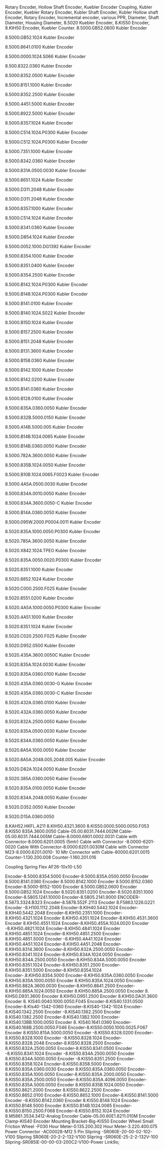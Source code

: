 Rotary Encoder, Hollow Shaft Encoder, Kuebler Encoder Coupling, Kubler Encoder, Kuebler Rotary Encoder, Kubler Shaft Encoder, Kubler Hollow shaft Encoder, Rotary Encoder, Incremental encoder, various PPR, Diameter, Shaft Diameter, Housing Diameter, 8.5020 Kuebler Encoder, 8.KIS50 Encoder, 8.KIH50 Encoder, Kuebler Counter.
8.5000.GB52.0600 Kubler Encoder

8.5000.GB52.1024 Kubler Encoder

8.5000.8641.0100 Kubler Encoder

8.5000.0000.1024.S066 Kubler Encoder

8.500.8322.0360 Kubler Encoder

8.5000.8352.0500 Kubler Encoder

8.5000.8151.1000 Kubler Encoder

8.5000.8352.2500 Kubler Encoder

8.5000.4451.5000 Kubler Encoder

8.5000.8922.5000 Kubler Encoder

8.5000.8357.1024 Kubler Encoder

8.5000.C514.1024.P0300 Kubler Encoder

8.5000.C512.1024.P0300 Kubler Encoder

8.5000.7351.1000 Kubler Encoder

8.5000.8342.0360 Kubler Encoder

8.5000.831A.0500.0030 Kubler Encoder

8.5000.8651.1024 Kubler Encoder

8.5000.D311.2048 Kubler Encoder

8.5000.D311.2048 Kubler Encoder

8.5000.8357.1000 Kubler Encoder

8.5000.C514.1024 Kubler Encoder

8.5000.8341.0360 Kubler Encoder

8.5000.D854.1024 Kubler Encoder

8.5000.0052.1000.DG1392 Kubler Encoder

8.5000.8354.1000 Kubler Encoder

8.5000.8351.0400 Kubler Encoder

8.5000.8354.2500 Kubler Encoder

8.5000.B142.1024.P0300 Kubler Encoder

8.5000.B148.1024.P0300 Kubler Encoder

8.5000.B141.0100 Kubler Encoder

8.5000.B140.1024.S022 Kubler Encoder

8.5000.B15D.1024 Kubler Encoder

8.5000.B157.2500 Kubler Encoder

8.5000.B151.2048 Kubler Encoder

8.5000.B131.3600 Kubler Encoder

8.5000.B158.0360 Kubler Encoder

8.5000.B142.1000 Kubler Encoder

8.5000.B142.0200 Kubler Encoder

8.5000.B141.0360 Kubler Encoder

8.5000.B128.0100 Kubler Encoder

8.5000.835A.0360.0050 Kubler Encoder

8.5000.832B.5000.0150 Kubler Encoder

8.5000.A14B.5000.005 Kubler Encoder

8.5000.B14B.1024.0065 Kubler Encoder

8.5000.B14B.0360.0050 Kubler Encoder

8.5000.782A.3600.0050 Kubler Encoder

8.5000.835B.1024.0050 Kubler Encoder

8.5000.B10B.1024.0065.F0023 Kubler Encoder

8.5000.4A5A.0500.0030 Kubler Encoder

8.5000.834A.0010.0050 Kubler Encoder

8.5000.834A.3600.0050-C Kubler Encoder

8.5000.B14A.0360.0050 Kubler Encoder

8.5000.095W.2000.P0004.0011 Kubler Encoder

8.5020.835A.1000.0050.P0300 Kubler Encoder

8.5020.785A.3600.0050 Kubler Encoder

8.5020.X842.1024.TPEO Kubler Encoder

8.5020.835A.0050.0020.P0300 Kubler Encoder

8.5020.8351.1000 Kubler Encoder

8.5020.8852.1024 Kubler Encoder

8.5020.C000.2500.F025 Kubler Encoder

8.5020.8551.0200 Kubler Encoder

8.5020.4A5A.1000.0050.P0300 Kubler Encoder

8.5020.4A51.1000 Kubler Encoder

8.5020.8351.1024 Kubler Encoder

8.5020.C020.2500.F025 Kubler Encoder

8.5020.D952.0500 Kubler Encoder

8.5020.435A.3600.0050C Kubler Encoder

8.5020.835A.1024.0030 Kubler Encoder

8.5020.835A.0360.0100 Kubler Encoder

8.5020.435A.0360.0030-G Kubler Encoder

8.5020.435A.0360.0030-C Kubler Encoder

8.5020.432A.0360.0100 Kubler Encoder

8.5020.432A.0360.0050 Kubler Encoder

8.5020.832A.2500.0050 Kubler Encoder

8.5020.835A.0500.0030 Kubler Encoder

8.5020.834A.0360.0050 Kubler Encoder

8.5020.8A5A.1000.0050 Kubler Encoder

8.5020.8A5A.2048.005.2048.005 Kubler Encoder

8.5020.D82A.1024.0050 Kubler Encoder

8.5020.385A.0360.0050 Kubler Encoder

8.5020.835A.0100.0050 Kubler Encoder

8.5020.834A.2048.0050 Kubler Encoder

8.5020.D352.0050 Kubler Encoder

8.5020.D15A.0360.0050

8.KAH52.HKFL.A211
8.KIH50.4321.3600
8.KIS50.0000.5000.0050.F053
8.KIS50 835A.3600.0050
Cable-05.00.6031.7444.002M
Cable-05.00.6031.7444.005M
Cable-8.0000.6901.0002.0031
Cable with Connector-8.0000.6201.0005 (5mtr)
Cable with Connector -8.0000-6201-0020
Cable With Connector-8.0000.6201.0030M
Cable with Connector M23-8.0000.6201.0010- 10 Mtr
Connector with Cable-80000.6201.0015
Counter-1.130.200.008
Counter-1.160.201.016

Coupling Spring Flex AF26-10x10-L50

Encoder-8.5000.8354.5000
Encoder-8.5000.835A.0500.0050
Encoder 8.5000.B141.0360
Encoder 8.5000.B142.1000
Encoder 8.5000.B152.0360
Encoder-8.5000-B152-1000
Encoder 8.5000.GB52.0600
Encoder  8.5000.GB52.1024
Encoder 8.5020.8351.0200
Encoder-8.5020.8351.1000
Encoder-8.5805.1241.10000
Encoder-8.5805.2141.9000
ENCODER-8.5873.3324.B323
Encoder-8.5878.552F.2113
Encoder 8.F5863.1226.G221
Encoder -8.H100.1112.2048
Encoder-8.KIH40.5442.1024
Encoder-8.KIH40.5442.2048
Encoder-8.KIH50.2351.1000
Encoder-8.KIH50.4321.1024
Encoder 8.KIH50.4351.1024
Encoder-8.KIH50.4531.3600
Encoder 8.KIH50.4551.1024
Encoder-8.KIH50.455A.1024.0020
Encoder -8.KIH50.4821.1024
Encoder-8.KIH50.4841.1024
Encoder 8.KIH50.4851.1024
Encoder-8.KIH50.4851.2500
Encoder-8.KIH50.4851.5000
Encoder -8.KIH50.4A41.1024
Encoder 8.KIH50.4A51.1024
Encoder-8.KIH50.4A51.2048
Encoder-8.KIH50.8314.3600
Encoder-8.KIH50.832A.2500.0050
Encoder-8.KIH50.8341.1024
Encoder-8.KIH50.834A.1024.0050
Encoder-8.KIH50.834A.2500.0050
Encoder-8.KIH50.834A.5000.0050
Encoder 8.KIH50.8351.1024
Encoder-8.KIH50.8351.2500
Encoder-8.KIH50.8351.5000
Encoder-8.KIH50.8354.1024
Encoder-.8.KIH50.8354.5000
Encoder-8.KIH50.835A.0360.0050
Encoder 8.KIH50.835A.1000.0050
Encoder 8.KIH50.835A.1024.0050
Encoder-8.KIH50.882A.3600.0030
Encoder-8.KIH50.8841.2500
Encoder-8.KIH50.885A.1024.0050
Encoder 8.KIH50.885A.2500.0050
Encoder 8. KIH50.D931.3600
Encoder 8.KIH50.D951.2500
Encoder 8.KIH50.DA31.3600
Encoder 8. KIS40.0040.1000.0050.F045
Encoder-8.KIS40.1331.0500
Encoder-8.KIs40-1342-0360
Encoder-8.KIS40-1342-1024
Encoder-8.KIS40.1342.2500
Encoder -8.KIS40.1362.2500
Encoder 8.KIS40.1382.2500
Encoder-8.KIS40.13B2.1000
Encoder-8.KIS40.13BB.1000.0050
Encoder 8. KIS40.1641.0360
Encoder-8.KIS40.168B.2500.0050.F046
Encoder-8.KIS50.0050.1000.0025.F067
Encoder 8.KIS50.815A.5000.0050
Encoder -8.KIS50.8328.0200
Encoder-8.KIS50.8328.1000
Encoder -8.KIS50.8328.1024
Encoder-8.KIS50.8328.2048
Encoder-8.KIS50.8328.2500
Encoder-8.KIS50.832A.2500.0050
Encoder-8.KIS50.8341.0500
Encoder -8.KIS50.8341.1024
Encoder -8.KIS50.834A.2500.0050
Encoder 8.KIS50.834A.5000.0050
Encoder -8.KIS50.8351.2500
Encoder-8.KIS50.8358.1024
Encoder-8.KIS50.8358.5000
Encoder-8.KIS50.835A.0360.0030
Encoder 8.KIS50.835A.0360.0050
Encoder-8.KIS50.835A.1000.0050
Encoder-8.KIS50.835A.2000.0050
Encoder-8.KIS50.835A.2500.0050
Encoder-8.KIS50.835A.4096.0050
Encoder-8.KIS50.835A.5000.0050
Encoder 8.KIS50.835B.1024.0050
Encoder-8.KIS50.8621.2000
Encoder 8.KIS50.8622.2500
Encoder-8.KIS50.8652.0100
Encoder-8.KIS50.8652.1000
Encoder-8.KIS50.B141.5000
Encoder -8.KIS50.B142.0360
Encoder 8.KIS50.B148.1024
Encoder-8.KIS50.B148.5000
Encoder 8.KIS50.B14B.1024.0065
Encoder-8.KIS50.B150.2500.F068
Encoder-8.KIS50.B152.1024
Encoder 8.M5861.3534.3412-Analog
Encoder Cable-05.00.60E1.8211.010M
Encoder Clamp-KIS40
Encoder Mounting Bracket-Big-KIS50
Encoder Wheel Small
Friction Wheel -F030
Hour Meter-0.135.200.302
Hour Meter-3.220.400.075
Power Connector -AC00028-M12 5 Pin
Slipring -SR060E-20-00-02-102-V100
Slipring SR060E-20-2-2-132-V100
Slipring -SR060E-25-2-2-132V-100
Slipring-SR085IE-00-00-03-200C2-V100-Power Link9o;